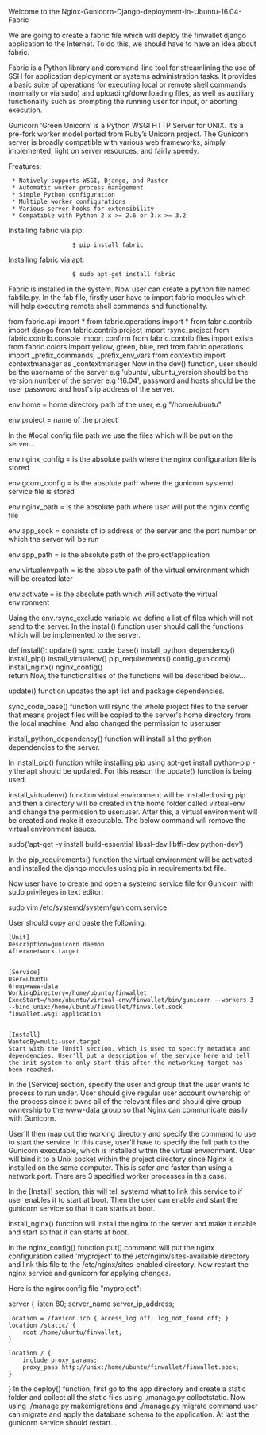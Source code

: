 Welcome to the Nginx-Gunicorn-Django-deployment-in-Ubuntu-16.04-Fabric

We are going to create a fabric file which will deploy the finwallet django application to the Internet. To do this, we should have to have an idea about fabric.

Fabric is a Python library and command-line tool for streamlining the use of SSH for application deployment or systems administration tasks. It provides a basic suite of operations for executing local or remote shell commands (normally or via sudo) and uploading/downloading files, as well as auxiliary functionality such as prompting the running user for input, or aborting execution.

Gunicorn ‘Green Unicorn’ is a Python WSGI HTTP Server for UNIX. It’s a pre-fork worker model ported from Ruby’s Unicorn project. The Gunicorn server is broadly compatible with various web frameworks, simply implemented, light on server resources, and fairly speedy.

Freatures:

     * Natively supports WSGI, Django, and Paster
     * Automatic worker process management
     * Simple Python configuration
     * Multiple worker configurations
     * Various server hooks for extensibility
     * Compatible with Python 2.x >= 2.6 or 3.x >= 3.2
Installing fabric via pip:

                      $ pip install fabric
Installing fabric via apt:

                      $ sudo apt-get install fabric
Fabric is installed in the system. Now user can create a python file named fabfile.py. In the fab file, firstly user have to import fabric modules which will help executing remote shell commands and functionality.

from fabric.api import *
from fabric.operations import *
from fabric.contrib import django
from fabric.contrib.project import rsync_project
from fabric.contrib.console import confirm
from fabric.contrib.files import exists
from fabric.colors import yellow, green, blue, red
from fabric.operations import _prefix_commands, _prefix_env_vars
from contextlib import contextmanager as _contextmanager
Now in the dev() function, user should be the username of the server e.g 'ubuntu', ubuntu_version should be the version number of the server e.g '16.04', password and hosts should be the user password and host's ip address of the server.

env.home = home directory path of the user, e.g "/home/ubuntu"

env.project = name of the project

In the #local config file path we use the files which will be put on the server...

env.nginx_config = is the absolute path where the nginx configuration file is stored

env.gcorn_config = is the absolute path where the gunicorn systemd service file is stored

env.nginx_path = is the absolute path where user will put the nginx config file

env.app_sock = consists of ip address of the server and the port number on which the server will be run

env.app_path = is the absolute path of the project/application

env.virtualenvpath = is the absolute path of the virtual environment which will be created later

env.activate = is the absolute path which will activate the virtual environment

Using the env.rsync_exclude variable we define a list of files which will not send to the server. In the install() function user should call the functions which will be implemented to the server.

def install():
    update()
    sync_code_base()
    install_python_dependency()
    install_pip()
    install_virtualenv()
    pip_requirements()
    config_gunicorn()
    install_nginx()
    nginx_config()   
    return
Now, the functionalities of the functions will be described below...

update() function updates the apt list and package dependencies.

sync_code_base() function will rsync the whole project files to the server that means project files will be copied to the server's home directory from the local machine. And also changed the permission to user:user

install_python_dependency() function will install all the python dependencies to the server.

In install_pip() function while installing pip using apt-get install python-pip -y the apt should be updated. For this reason the update() function is being used.

install_virtualenv() function virtual environment will be installed using pip and then a directory will be created in the home folder called virtual-env and change the permission to user:user. After this, a virtual environment will be created and make it executable. The below command will remove the virtual environment issues.

sudo('apt-get -y install build-essential libssl-dev libffi-dev python-dev')

In the pip_requirements() function the virtual environment will be activated and installed the django modules using pip in requirements.txt file.

Now user have to create and open a systemd service file for Gunicorn with sudo privileges in text editor:

sudo vim /etc/systemd/system/gunicorn.service

User should copy and paste the following:

    [Unit]
    Description=gunicorn daemon
    After=network.target
    
    
    [Service]
    User=ubuntu
    Group=www-data
    WorkingDirectory=/home/ubuntu/finwallet
    ExecStart=/home/ubuntu/virtual-env/finwallet/bin/gunicorn --workers 3 --bind unix:/home/ubuntu/finwallet/finwallet.sock finwallet.wsgi:application
    
    
    [Install]
    WantedBy=multi-user.target
    Start with the [Unit] section, which is used to specify metadata and dependencies. User'll put a description of the service here and tell the init system to only start this after the networking target has been reached.

In the [Service] section, specify the user and group that the user wants to process to run under. User should give regular user account ownership of the process since it owns all of the relevant files and should give group ownership to the www-data group so that Nginx can communicate easily with Gunicorn.

User'll then map out the working directory and specify the command to use to start the service. In this case, user'll have to specify the full path to the Gunicorn executable, which is installed within the virtual environment. User will bind it to a Unix socket within the project directory since Nginx is installed on the same computer. This is safer and faster than using a network port. There are 3 specified worker processes in this case.

In the [Install] section, this will tell systemd what to link this service to if user enables it to start at boot. Then the user can enable and start the gunicorn service so that it can starts at boot.

install_nginx() function will install the nginx to the server and make it enable and start so that it can starts at boot.

In the nginx_config() function put() command will put the nginx configuration called 'myproject' to the /etc/nginx/sites-available directory and link this file to the /etc/nginx/sites-enabled directory. Now restart the nginx service and gunicorn for applying changes.

Here is the nginx config file "myproject":

server {
    listen 80;
    server_name server_ip_address;

    location = /favicon.ico { access_log off; log_not_found off; }
    location /static/ {
        root /home/ubuntu/finwallet;
    }

    location / {
        include proxy_params;
        proxy_pass http://unix:/home/ubuntu/finwallet/finwallet.sock;
    }
}
In the deploy() function, first go to the app directory and create a static folder and collect all the static files using ./manage.py collectstatic. Now using ./manage.py makemigrations and ./manage.py migrate command user can migrate and apply the database schema to the application. At last the gunicorn service should restart...
